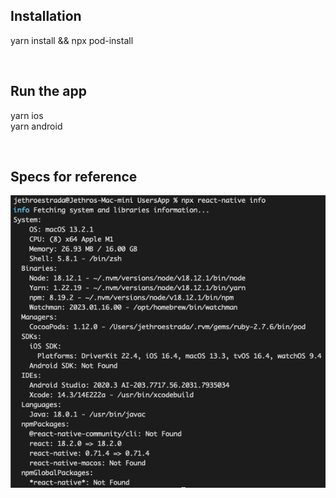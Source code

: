 ## Installation

yarn install && npx pod-install

<br />

## Run the app

yarn ios\
yarn android

<br />

## Specs for reference

![Specs for reference](/specs.png)